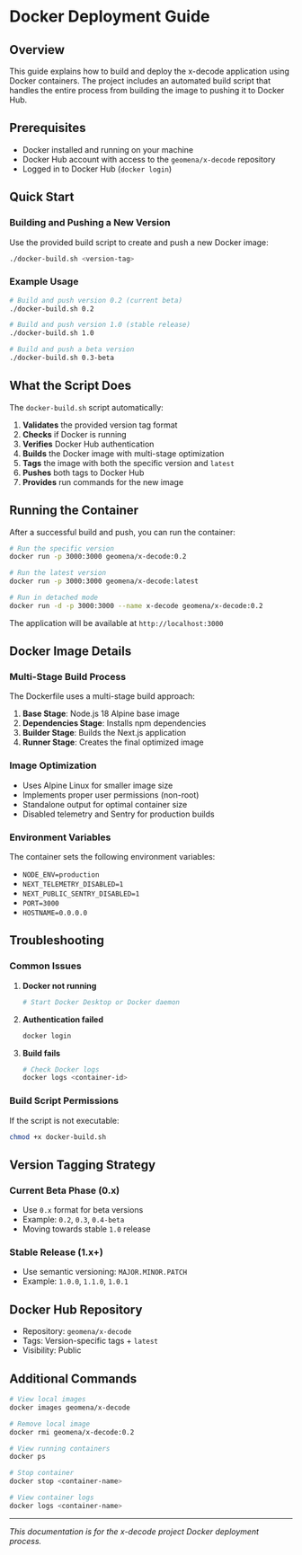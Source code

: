 # Docker Deployment Guide

## Overview

This guide explains how to build and deploy the x-decode application using Docker containers. The project includes an automated build script that handles the entire process from building the image to pushing it to Docker Hub.

## Prerequisites

- Docker installed and running on your machine
- Docker Hub account with access to the `geomena/x-decode` repository
- Logged in to Docker Hub (`docker login`)

## Quick Start

### Building and Pushing a New Version

Use the provided build script to create and push a new Docker image:

```bash
./docker-build.sh <version-tag>
```

### Example Usage

```bash
# Build and push version 0.2 (current beta)
./docker-build.sh 0.2

# Build and push version 1.0 (stable release)
./docker-build.sh 1.0

# Build and push a beta version
./docker-build.sh 0.3-beta
```

## What the Script Does

The `docker-build.sh` script automatically:

1. **Validates** the provided version tag format
2. **Checks** if Docker is running
3. **Verifies** Docker Hub authentication
4. **Builds** the Docker image with multi-stage optimization
5. **Tags** the image with both the specific version and `latest`
6. **Pushes** both tags to Docker Hub
7. **Provides** run commands for the new image

## Running the Container

After a successful build and push, you can run the container:

```bash
# Run the specific version
docker run -p 3000:3000 geomena/x-decode:0.2

# Run the latest version
docker run -p 3000:3000 geomena/x-decode:latest

# Run in detached mode
docker run -d -p 3000:3000 --name x-decode geomena/x-decode:0.2
```

The application will be available at `http://localhost:3000`

## Docker Image Details

### Multi-Stage Build Process

The Dockerfile uses a multi-stage build approach:

1. **Base Stage**: Node.js 18 Alpine base image
2. **Dependencies Stage**: Installs npm dependencies
3. **Builder Stage**: Builds the Next.js application
4. **Runner Stage**: Creates the final optimized image

### Image Optimization

- Uses Alpine Linux for smaller image size
- Implements proper user permissions (non-root)
- Standalone output for optimal container size
- Disabled telemetry and Sentry for production builds

### Environment Variables

The container sets the following environment variables:

- `NODE_ENV=production`
- `NEXT_TELEMETRY_DISABLED=1`
- `NEXT_PUBLIC_SENTRY_DISABLED=1`
- `PORT=3000`
- `HOSTNAME=0.0.0.0`

## Troubleshooting

### Common Issues

1. **Docker not running**

    ```bash
    # Start Docker Desktop or Docker daemon
    ```

2. **Authentication failed**

    ```bash
    docker login
    ```

3. **Build fails**
    ```bash
    # Check Docker logs
    docker logs <container-id>
    ```

### Build Script Permissions

If the script is not executable:

```bash
chmod +x docker-build.sh
```

## Version Tagging Strategy

### Current Beta Phase (0.x)

- Use `0.x` format for beta versions
- Example: `0.2`, `0.3`, `0.4-beta`
- Moving towards stable `1.0` release

### Stable Release (1.x+)

- Use semantic versioning: `MAJOR.MINOR.PATCH`
- Example: `1.0.0`, `1.1.0`, `1.0.1`

## Docker Hub Repository

- Repository: `geomena/x-decode`
- Tags: Version-specific tags + `latest`
- Visibility: Public

## Additional Commands

```bash
# View local images
docker images geomena/x-decode

# Remove local image
docker rmi geomena/x-decode:0.2

# View running containers
docker ps

# Stop container
docker stop <container-name>

# View container logs
docker logs <container-name>
```

---

_This documentation is for the x-decode project Docker deployment process._

